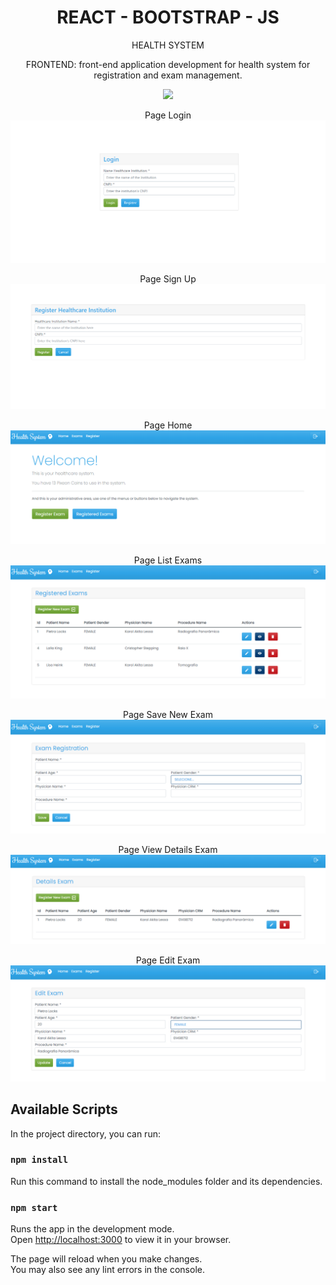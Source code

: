 <h1 align="center">REACT - BOOTSTRAP - JS</h1>
<p align="center">
 HEALTH SYSTEM
</p>


<p align="center">
FRONTEND: front-end application development for health system for registration and exam management.
</p>

<p align="center">
<img src="http://img.shields.io/static/v1?label=STATUS&message=EM%20DESENVOLVIMENTO&color=GREEN&style=for-the-badge"/>
</p>

<p align="center">
<span>Page Login</span>
<img src="./src/images/login.png" alt="Page Login"/>
</p>

<p align="center">
<span>Page Sign Up</span>
<img src="./src/images/signup.png" alt="Page SignUp"/>
</p>

<p align="center">
<span>Page Home</span>
<img src="./src/images/home.png" alt="Page Home"/>
</p>

<p align="center">
<span>Page List Exams</span>
<img src="./src/images/registered-exams.png" alt="Page Registered Exams "/>
</p>

<p align="center">
<span>Page Save New Exam</span>
<img src="./src/images/exam-registration.png" alt="Page Exam Registration"/>
</p>

<p align="center">
<span>Page View Details Exam</span>
<img src="./src/images/details-exam.png" alt="Page Details Exam"/>
</p>

<p align="center">
<span>Page Edit Exam</span>
<img src="./src/images/update-exam.png" alt="Page Update Exam"/>
</p>


## Available Scripts

In the project directory, you can run:

### `npm install`

Run this command to install the node_modules folder and its dependencies.

### `npm start`

Runs the app in the development mode.\
Open [http://localhost:3000](http://localhost:3000) to view it in your browser.

The page will reload when you make changes.\
You may also see any lint errors in the console.

